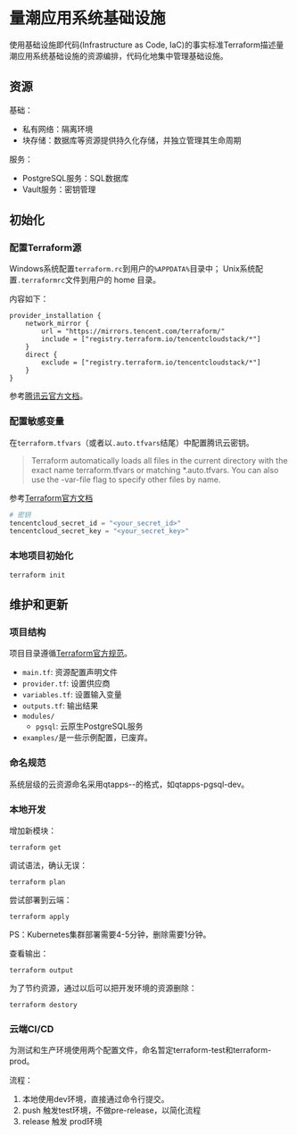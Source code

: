 # 量潮应用系统基础设施

使用基础设施即代码(Infrastructure as Code, IaC)的事实标准Terraform描述量潮应用系统基础设施的资源编排，代码化地集中管理基础设施。

## 资源

基础：
- 私有网络：隔离环境
- 块存储：数据库等资源提供持久化存储，并独立管理其生命周期

服务：
- PostgreSQL服务：SQL数据库
- Vault服务：密钥管理

## 初始化

### 配置Terraform源

Windows系统配置`terraform.rc`到用户的`%APPDATA%`目录中；
Unix系统配置`.terraformrc`文件到用户的 home 目录。

内容如下：
```
provider_installation {
    network_mirror {
        url = "https://mirrors.tencent.com/terraform/"
        include = ["registry.terraform.io/tencentcloudstack/*"]
    }
    direct {
        exclude = ["registry.terraform.io/tencentcloudstack/*"]
    }
}
```

参考[腾讯云官方文档](https://cloud.tencent.com/document/product/1653/82912)。

### 配置敏感变量

在`terraform.tfvars`（或者以`.auto.tfvars`结尾）中配置腾讯云密钥。

> Terraform automatically loads all files in the current directory with the exact name terraform.tfvars or matching *.auto.tfvars. You can also use the -var-file flag to specify other files by name.

参考[Terraform官方文档](https://developer.hashicorp.com/terraform/tutorials/cli/variables#assign-values-with-a-file)

```tfvars
# 密钥
tencentcloud_secret_id = "<your_secret_id>"
tencentcloud_secret_key = "<your_secret_key>"
```

### 本地项目初始化

```shell
terraform init
```

## 维护和更新

### 项目结构

项目目录遵循[Terraform官方规范](https://developer.hashicorp.com/terraform/language/modules/develop/structure)。

- `main.tf`: 资源配置声明文件
- `provider.tf`: 设置供应商
- `variables.tf`: 设置输入变量
- `outputs.tf`: 输出结果
- `modules/`
  - `pgsql`: 云原生PostgreSQL服务
- `examples/`是一些示例配置，已废弃。

### 命名规范

系统层级的云资源命名采用qtapps-<app>-<env>的格式，如qtapps-pgsql-dev。

### 本地开发

增加新模块：
```shell
terraform get
```

调试语法，确认无误：

```shell
terraform plan
```

尝试部署到云端：

```shell
terraform apply
```

PS：Kubernetes集群部署需要4-5分钟，删除需要1分钟。

查看输出：

```shell
terraform output
```

为了节约资源，通过以后可以把开发环境的资源删除：

```shell
terraform destory
```

### 云端CI/CD

为测试和生产环境使用两个配置文件，命名暂定terraform-test和terraform-prod。

流程：
1. 本地使用dev环境，直接通过命令行提交。
2. push 触发test环境，不做pre-release，以简化流程
3. release 触发 prod环境
